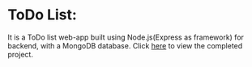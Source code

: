 # ToDo List:
   It is a ToDo list web-app built using Node.js(Express as framework) for backend, with a MongoDB database.
   Click [here](https://thawing-headland-20272.herokuapp.com/) to view the completed project.
